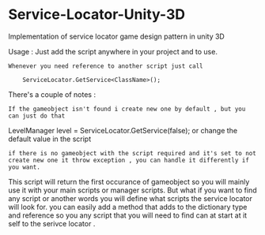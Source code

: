 # Service-Locator-Unity-3D
Implementation of service locator game design pattern in unity 3D

Usage :
    Just add the script anywhere in your project and to use.

    Whenever you need reference to another script just call

        ServiceLocator.GetService<ClassName>();


There's a couple of notes :

    If the gameobject isn't found i create new one by default , but you can just do that 
LevelManager level =  ServiceLocator.GetService<LevelManager>(false); 
or change the default value in the script

    if there is no gameobject with the script required and it's set to not create new one it throw exception , you can handle it differently if you want. 

This script will return the first occurance of gameobject so you will mainly use it with your main scripts or manager scripts.
But what if you want to find any script or another words you will define what scripts the service locator will look for.
you can easily add a method that adds to the dictionary type and reference so you any script that you will need to find can at start at it self to the serivce locator .

